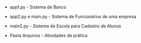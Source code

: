 - app1.py - Sistema de Banco 

- app2.py e main.py - Sistema de Funcionários de uma empresa

- main2.py - Sistema de Escola para Cadastro de Alunos

- Pasta Arquivos - Atividades de prática
